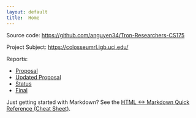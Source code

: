 ```yaml
---
layout: default
title:  Home
---
```


Source code: https://github.com/anguyen34/Tron-Researchers-CS175

Project Subject: https://colosseumrl.igb.uci.edu/

Reports:

- [Proposal](proposal.html)
- [Updated Proposal](proposalUpdate.html)
- [Status](status.html)
- [Final](final.html)


Just getting started with Markdown?
See the [HTML <-> Markdown Quick Reference (Cheat Sheet)][quickref].


[quickref]: https://github.com/mundimark/quickrefs/blob/master/HTML.md
